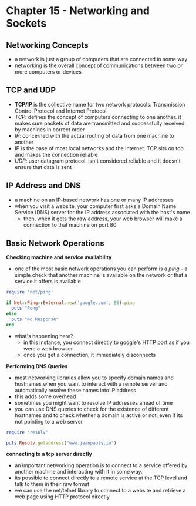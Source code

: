 # Chapter 15 - Networking and Sockets

## Networking Concepts
* a network is just a group of computers that are connected in some way
* networking is the overall concept of communications between two or more computers or devices

## TCP and UDP
* __TCP/IP__ is the collective name for two network protocols: Transmission Control Protocol and Internet Protocol
* _TCP_: defines the concept of computers connecting to one another. it makes sure packets of data are transmitted and successfully received by machines in correct order
* _IP_: concerned with the actual routing of data from one machine to another
* IP is the base of most local networks and the Internet. TCP sits on top and makes the connection reliable
* _UDP_: user datagram protocol. isn't considered reliable and it doesn't ensure that data is sent

## IP Address and DNS
* a machine on an IP-based network has one or many IP addresses
* when you visit a website, your computer first asks a Domain Name Service (DNS) server for the IP address associated with the host's name
  - then, when it gets the raw address, your web browser will make a connection to that machine on port 80

## Basic Network Operations

__Checking machine and service availability__

* one of the most basic network operations you can perform is a _ping_ - a simple check that another machine is available on the network or that a service it offers is available

```ruby
require 'net/ping'

if Net::Ping::External.new('google.com', 80).ping
  puts "Pong"
else
  puts "No Response"
end
```

* what's happening here?
  - in this instance, you connect directly to google's HTTP port as if you were a web browser
  - once you get a connection, it immediately disconnects

__Performing DNS Queries__

* most networking libraries allow you to specify domain names and hostnames when you want to interact with a remote server and automatically resolve these names into IP address
* this adds some overhead
* sometimes you might want to resolve IP addresses ahead of time
* you can use DNS queries to check for the existence of different hostnames and to check whether a domain is active or not, even if its not pointing to a web server

```ruby
require 'resolv'

puts Resolv.getaddress("www.jeanpauls.io")

```

__connecting to a tcp server directly__

* an important networking operation is to connect to a service offered by another machine and interacting with it in some way.
* its possible to connect directly to a remote service at the TCP level and talk to them in their raw format
* we can use the net/telnet library to connect to a website and retrieve a web page using HTTP protocol directly

